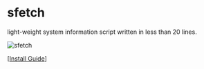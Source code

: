 # sfetch
light-weight system information script written in less than 20 lines. 

![sfetch](https://i.imgur.com/tjlk8kh.png)
  
[[Install Guide](https://github.com/sean0262/sfetch/wiki/Install)]
  
